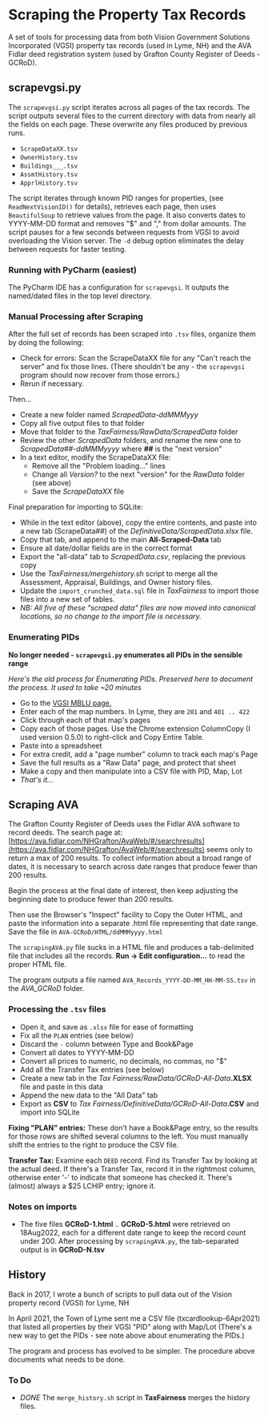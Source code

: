 # Scraping the Property Tax Records

A set of tools for processing data from both
Vision Government Solutions Incorporated (VGSI)
property tax records (used in Lyme, NH) and the
AVA Fidlar deed registration system
(used by Grafton County Register of Deeds - GCRoD).

## scrapevgsi.py

The `scrapevgsi.py` script iterates across all pages of
the tax records.
The script outputs several files to the current directory
with data from nearly all the fields on each page.
These overwrite any files produced by previous runs.

- `ScrapeDataXX.tsv`
- `OwnerHistory.tsv`
- `Buildings___.tsv`
- `AssmtHistory.tsv`
- `ApprlHistory.tsv`

The script iterates through known PID ranges for properties,
(see `ReadNextVisionID()` for details), retrieves each page,
then uses `BeautifulSoup` to retrieve values from the page.
It also converts dates to YYYY-MM-DD format and
removes "\$" and "," from dollar amounts.
The script pauses for a few seconds between requests from VGSI
to avoid overloading the Vision server.
The `-d` debug option eliminates the delay between requests
for faster testing.

### Running with PyCharm (easiest)

The PyCharm IDE has a configuration for `scrapevgsi`.
It outputs the named/dated files in the top level directory.  

### Manual Processing after Scraping

After the full set of records has been scraped into `.tsv` files,
organize them by doing the following:

* Check for errors: Scan the ScrapeDataXX file for any "Can't reach 
  the server" and fix those lines.
  (There shouldn't be any - the `scrapevgsi` program should now
  recover from those errors.)
* Rerun if necessary. 

Then... 

* Create a new folder named _ScrapedData-ddMMMyyy_
* Copy all five output files to that folder
* Move that folder to the _TaxFairness/RawData/ScrapedData_ folder
* Review the other _ScrapedData_ folders, and rename the new one 
  to _ScrapedData##-ddMMMyyyy_ where **##** is the "next version"
* In a text editor, modify the ScrapeDataXX file:
  * Remove all the "Problem loading..." lines
  * Change all _Version?_ to the next "version" for the
    _RawData_ folder (see above)
  * Save the _ScrapeDataXX_ file

Final preparation for importing to SQLite:

* While in the text editor (above), copy the entire contents,
  and paste into a new tab (ScrapeData##) of the
  _DefinitiveData/ScrapedData.xlsx_ file.
* Copy that tab, and append to the main **All-Scraped-Data** tab
* Ensure all date/dollar fields are in the correct format
* Export the "all-data" tab to _ScrapedData.csv_,
  replacing the previous copy
* Use the _TaxFairness/mergehistory.sh_ script to merge all the
  Assessment, Appraisal, Buildings, and Owner history files.
* Update the `import_crunched_data.sql` file in
  _TaxFairness_ to import those files into a new set of tables.
* _NB: All five of these "scraped data" files are now moved into
  canonical locations, so no change to the import file
  is necessary._

### Enumerating PIDs

**No longer needed - `scrapevgsi.py` enumerates all PIDs in the sensible range**

_Here's the old process for Enumerating PIDs.
Preserved here to document the process. It used to take ~20 minutes_

* Go to the [VGSI MBLU page.](https://gis.vgsi.com/lymeNH/Search.aspx)
* Enter each of the map numbers.
  In Lyme, they are `201` and `401 .. 422`
* Click through each of that map's pages
* Copy each of those pages. Use the Chrome extension ColumnCopy (I used version 0.5.0) to right-click and Copy Entire Table.
* Paste into a spreadsheet
* For extra credit, add a "page number" column to track each map's Page
* Save the full results as a "Raw Data" page, and protect that sheet
* Make a copy and then manipulate into a CSV file with PID, Map, Lot
* _That's it..._

## Scraping AVA

The Grafton County Register of Deeds uses the Fidlar AVA software
to record deeds.
The search page at: 
[https://ava.fidlar.com/NHGrafton/AvaWeb/#/searchresults](https://ava.fidlar.com/NHGrafton/AvaWeb/#/searchresults)
seems only to return a max of 200 results.
To collect information about a broad range of dates, it is necessary to 
search across date ranges that produce fewer than 200 results.

Begin the process at the final date of interest, then keep adjusting
the beginning date to produce fewer than 200 results.

Then use the Browser's "Inspect" facility to Copy the Outer HTML,
and paste the information into a separate .html file representing
that date range. Save the file in `AVA-GCRoD/HTML/ddMMMyyyy.html`

The `scrapingAVA.py` file sucks in a HTML file
and produces a tab-delimited file that includes all the records. 
**Run -> Edit configuration...** to read the proper HTML file.

The program outputs a file named `AVA_Records_YYYY-DD-MM_HH-MM-SS.tsv` in the _AVA_GCRoD_ folder.

### Processing the `.tsv` files

* Open it, and save as `.xlsx` file for ease of formatting
* Fix all the `PLAN` entries (see below)
* Discard the `-` column between Type and Book&Page
* Convert all dates to YYYY-MM-DD
* Convert all prices to numeric, no decimals, no commas, no "$"
* Add all the Transfer Tax entries (see below)
* Create a new tab in the 
_Tax Fairness/RawData/GCRoD-All-Data_**.XLSX** file
and paste in this data
* Append the new data to the "All Data" tab 
* Export as **CSV** to _Tax Fairness/DefinitiveData/GCRoD-All-Data_**.CSV**
and import into SQLite

**Fixing "PLAN" entries:** These don't have a Book&Page entry, so the results
for those rows are shifted several columns to the left.
You must manually shift the entries to the right to produce the CSV file.

**Transfer Tax:** Examine each `DEED` record.
Find its Transfer Tax by looking at the actual deed. 
If there's a Transfer Tax, record it in the rightmost column,
otherwise enter '-' to indicate that someone has checked it.
There's (almost) always a \$25 LCHIP entry; ignore it.

### Notes on imports

* The five files **GCRoD-1.html** .. **GCRoD-5.html** were retrieved 
on 18Aug2022, each for a different date range to keep the record count
under 200. 
After processing by `scrapingAVA.py`, the tab-separated output is in
**GCRoD-N.tsv**

## History

Back in 2017, I wrote a bunch of scripts to pull data out of the Vision property record (VGSI) for Lyme, NH

In April 2021, the Town of Lyme sent me a CSV file (txcardlookup-6Apr2021)
that listed all properties by their VGSI "PID" along with Map/Lot
(There's a new way to get the PIDs - see note above about enumerating the PIDs.)

The program and process has evolved to be simpler.
The procedure above documents what needs to be done.

### To Do

* _DONE_ The `merge_history.sh` script in **TaxFairness** merges the history files. 
